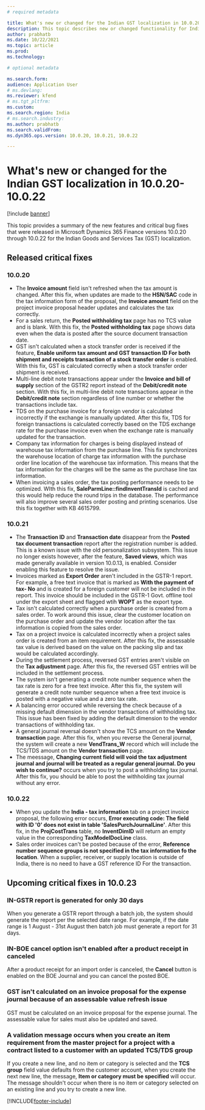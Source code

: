 ```yaml
---
# required metadata

title: What's new or changed for the Indian GST localization in 10.0.20-10.0.22
description: This topic describes new or changed functionality for Indian Goods and Services Tax (GST) features in Microsoft Dynamics 365 Finance versions 10.0.20 through 10.0.22.
author: prabhatb
ms.date: 10/22/2021
ms.topic: article
ms.prod: 
ms.technology: 

# optional metadata

ms.search.form: 
audience: Application User
# ms.devlang: 
ms.reviewer: kfend
# ms.tgt_pltfrm: 
ms.custom: 
ms.search.region: India
# ms.search.industry: 
ms.author: prabhatb
ms.search.validFrom: 
ms.dyn365.ops.version: 10.0.20, 10.0.21, 10.0.22

---
```


# What's new or changed for the Indian GST localization in 10.0.20-10.0.22

[!include [banner](../includes/banner.md)]

This topic provides a summary of the new features and critical bug fixes that were released in Microsoft Dynamics 365 Finance versions 10.0.20 through 10.0.22 for the Indian Goods and Services Tax (GST) localization.

## Released critical fixes

### 10.0.20

- The **Invoice amount** field isn't refreshed when the tax amount is changed. After this fix, when updates are made to the **HSN/SAC** code in the tax information form of the proposal, the **Invoice amount** field on the project invoice proposal header updates and calculates the tax correctly.
- For a sales return, the **Posted withholding tax** page has no TCS value and is blank. With this fix, the **Posted withholding tax** page shows data even when the data is posted after the source document transaction date.
- GST isn't calculated when a stock transfer order is received if the feature, **Enable uniform tax amount and GST transaction ID For both shipment and receipts transaction of a stock transfer order** is enabled. With this fix, GST is calculated correctly when a stock transfer order shipment is received. 
- Multi-line debit note transactions appear under the **Invoice and bill of supply** section of the GSTR2 report instead of the **Debit/credit note** section. With this fix, in multi-line debit note transactions appear in the **Debit/credit note** section regardless of line number or whether the transactions include tax.
- TDS on the purchase invoice for a foreign vendor is calculated incorrectly if the exchange is manually updated. After this fix, TDS for foreign transactions is calculated correctly based on the TDS exchange rate for the purchase invoice even when the exchange rate is manually updated for the transaction.
- Company tax information for charges is being displayed instead of warehouse tax information from the purchase line. This fix synchronizes the warehouse location of charge tax information with the purchase order line location of the warehouse tax information. This means that the tax information for the charges will be the same as the purchase line tax information.   
- When invoicing a sales order, the tax posting performance needs to be optimized. WIth this fix, **SaleParmLine::findInventTransId** is cached and this would help reduce the round trips in the database. The performance will also improve several sales order posting and printing scenarios. Use this fix together with KB 4615799.

### 10.0.21

- The **Transaction ID** and **Transaction date** disappear from the **Posted tax document transaction** report after the registration number is added. This is a known issue with the old personalization subsystem. This issue no longer exists however, after the feature, **Saved views**, which was made generally available in version 10.0.13, is enabled. Consider enabling this feature to resolve the issue.
- Invoices marked as **Export Order** aren't included in the GSTR-1 report. For example, a free text invoice that is marked as **With the payment of tax- No** and is created for a foreign customer will not be included in the report. This invoice should be included in the GSTR-1 Govt. offline tool under the export sheet and flagged wtih **WOPT** as the export type. 
- Tax isn't calculated correctly when a purchase order is created from a sales order. To work around this issue, clear the customer location on the purchase order and update the vendor location after the tax information is copied from the sales order. 
- Tax on a project invoice is calculated incorrectly when a project sales order is created from an item requirement. After this fix, the assessable tax value is derived based on the value on the packing slip and tax would be calculated accordingly. 
- During the settlement process, reversed GST entries aren't visible on the **Tax adjustment** page. After this fix, the reversed GST entries will be included in the settlement process. 
- The system isn't generating a credit note number sequence when the tax rate is zero for a free text invoice. After this fix, the system will generate a credit note number sequence when a free text invoice is posted with a negative value and a zero tax rate. 
- A balancing error occured while reversing the check because of a missing default dimension in the vendor transactions of withholding tax. This issue has been fixed by adding the default dimension to the vendor transactions of withholding tax. 
- A general journal reversal doesn't show the TCS amount on the **Vendor transaction** page. After this fix, when you reverse the General journal, the system will create a new **VendTrans_W** record which will include the TCS/TDS amount on the **Vendor transaction** page. 
- The meessage, **Changing current field will void the tax adjustment journal and journal will be treated as a regular general journal. Do you wish to continue?** occurs when you try to post a withholding tax journal. After this fix, you should be able to post the withholding tax journal without any error. 

### 10.0.22

- When you update the **India - tax information** tab on a project invoice proposal, the following error occurs, **Error executing code: The field with ID '0' does not exist in table 'SalesPurchJournalLine'**. After this fix, in the **ProjCostTrans** table, no **InventDimID** will return an empty value in the corresponding **TaxModelDocLine** class.
- Sales order invoices can't be posted because of the error, **Reference number sequence groups is not specified in the tax information fo the location**. When a supplier, receiver, or supply location is outside of India, there is no need to have a GST reference ID For the transaction. 

## Upcoming critical fixes in 10.0.23

### IN-GSTR report is generated for only 30 days

When you generate a GSTR report through a batch job, the system should generate the report per the selected date range. For example, if the date range is 1 August - 31st August then batch job must generate a report for 31 days. 

### IN-BOE cancel option isn't enabled after a product receipt in canceled

After a product receipt for an import order is canceled, the **Cancel** button is enabled on the BOE Journal and you can cancel the posted BOE. 

### GST isn't calculated on an invoice proposal for the expense journal because of an assessable value refresh issue

GST must be calculated on an invoice proposal for the expense journal. The assessable value for sales must also be updated and saved. 

### A validation message occurs when you create an item requirement from the master project for a project with a contract listed to a customer with an updated TCS/TDS group

If you create a new line, and no item or category is selected and the **TCS group** field value defaults from the customer account, when you create the next new line, the message, **Item or category must be specified** will occur. The message shouldn't occur when there is no item or category selected on an existing line and you try to create a new line. 
 

[!INCLUDE[footer-include](../../includes/footer-banner.md)]
